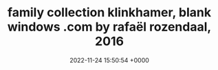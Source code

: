 ---
title: "family collection klinkhamer, blank windows .com by rafaël rozendaal, 2016"
link: "http://www.blankwindows.com"
date: "2022-11-24 15:50:54 +0000"
---
